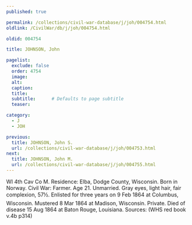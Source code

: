 ```yaml
---
published: true

permalink: /collections/civil-war-database/j/joh/004754.html
oldlink: /CivilWar/db/j/joh/004754.html

oldid: 004754

title: JOHNSON, John

pagelist:
  exclude: false
  order: 4754
  image: 
  alt:
  caption:
  title:
  subtitle:      # Defaults to page subtitle
  teaser:

category: 
  - J 
  - JOH

previous:
  title: JOHNSON, John S.
  url: /collections/civil-war-database/j/joh/004753.html  
next:
  title: JOHNSON, John M.
  url: /collections/civil-war-database/j/joh/004755.html   
---
```

WI 4th Cav Co M. Residence: Elba, Dodge County, Wisconsin. Born in Norway. Civil War: Farmer. Age 21. Unmarried. Gray eyes, light hair, fair complexion, 5&#146;7&frac12;&#148;. Enlisted for three years on 9 Feb 1864 at Columbus, Wisconsin. Mustered 8 Mar 1864 at Madison, Wisconsin. Private. Died of disease 15 Aug 1864 at Baton Rouge, Louisiana. Sources: (WHS red book v.4b p314)